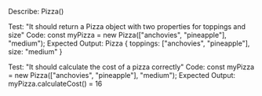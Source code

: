 Describe: Pizza()

Test: "It should return a Pizza object with two properties for toppings and size"
Code: const myPizza = new Pizza(["anchovies", "pineapple"], "medium");
Expected Output: Pizza { toppings: ["anchovies", "pineapple"], size: "medium" }

Test: "It should calculate the cost of a pizza correctly"
Code: const myPizza = new Pizza(["anchovies", "pineapple"], "medium");
Expected Output: myPizza.calculateCost() = 16